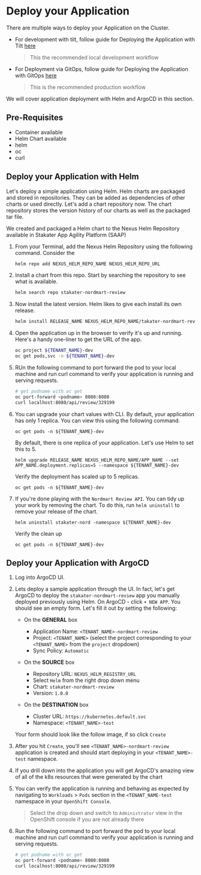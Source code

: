 # Deploy your Application

There are multiple ways to deploy your Application on the Cluster.

- For development with tilt, follow guide for Deploying the Application with Tilt [here](local-development/tilt/step-by-step-guide.md)
    > This the recommended local development workflow

- For Deployment via GitOps, follow guide for Deploying the Application with GitOps [here](../for-delivery-engineers/gitops/application-onboarding.md)
    > This is the recommended production workflow

We will cover application deployment with Helm and ArgoCD in this section.

## Pre-Requisites

- Container available
- Helm Chart available
- helm
- oc
- curl

## Deploy your Application with Helm
Let's deploy a simple application using Helm. Helm charts are packaged and stored in repositories. They can be added as dependencies of other charts or used directly. Let's add a chart repository now. The chart repository stores the version history of our charts as well as the packaged tar file.

We created and packaged a Helm chart to the Nexus Helm Repository available in Stakater App Agility Platform (SAAP)

1. From your Terminal, add the Nexus Helm Repository using the following command. Consider the

    ```bash
    helm repo add NEXUS_HELM_REPO_NAME NEXUS_HELM_REPO_URL
    ```

1. Install a chart from this repo. Start by searching the repository to see what is available.

    ```bash
    helm search repo stakater-nordmart-review
    ```

1. Now install the latest version. Helm likes to give each install its own release.

    ```bash
    helm install RELEASE_NAME NEXUS_HELM_REPO_NAME/takater-nordmart-review --namespace ${TENANT_NAME}-dev
    ```

1. Open the application up in the browser to verify it's up and running. Here's a handy one-liner to get the URL of the app.

    ```bash
    oc project ${TENANT_NAME}-dev
    oc get pods,svc -n ${TENANT_NAME}-dev
    ```

1.   RUn the following command to port forward the pod to your local machine and run curl command to verify your application is running and serving requests.

     ```sh
     # get podname with oc get
     oc port-forward <podname> 8080:8080
     curl localhost:8080/api/review/329199
     ```

1. You can upgrade your chart values with CLI. By default, your application has only 1 replica. You can view this using the following command.

     ```bash#test
     oc get pods -n ${TENANT_NAME}-dev
     ```

    By default, there is one replica of your application. Let's use Helm to set this to 5.

    ```bash#test
    helm upgrade RELEASE_NAME NEXUS_HELM_REPO_NAME/APP_NAME --set APP_NAME.deployment.replicas=5 --namespace ${TENANT_NAME}-dev
    ```

    Verify the deployment has scaled up to 5 replicas.

    ```bash#test
    oc get pods -n ${TENANT_NAME}-dev
    ```

1. If you're done playing with the `Nordmart Review API`. You can tidy up your work by removing the chart. To do this, run `helm uninstall` to remove your release of the chart.

    ```bash#test
    helm uninstall stakater-nord -namespace ${TENANT_NAME}-dev
    ```

    Verify the clean up

    ```bash#test
    oc get pods -n ${TENANT_NAME}-dev
    ```

## Deploy your Application with ArgoCD

1. Log into ArgoCD UI.

1. Lets deploy a sample application through the UI. In fact, let's get ArgoCD to deploy the `stakater-nordmart-review` app you manually deployed previously using Helm. On ArgoCD - click `+ NEW APP`. You should see an empty form. Let's fill it out by setting the following:

      - On the **GENERAL** box

         - Application Name: `<TENANT_NAME>-nordmart-review`
         - Project: `<TENANT_NAME>` (select the project corresponding to your `<TENANT_NAME>` from the `project` dropdown)
         - Sync Policy: `Automatic`

      - On the **SOURCE** box

         - Repository URL: `NEXUS_HELM_REGISTRY_URL`
         - Select `Helm` from the right drop down menu
         - Chart: `stakater-nordmart-review`
         - Version: `1.0.0`

      - On the **DESTINATION** box

         - Cluster URL: `https://kubernetes.default.svc`
         - Namespace: `<TENANT_NAME>-test`

    Your form should look like the follow image, if so click `Create`

1. After you hit `Create`, you'll see `<TENANT_NAME>-nordmart-review` application is created and should start deploying in your `<TENANT_NAME>-test` namespace.

1. If you drill down into the application you will get ArgoCD's amazing view of all of the k8s resources that were generated by the chart

1. You can verify the application is running and behaving as expected by navigating to `Workloads` > `Pods` section in the `<TENANT_NAME-test` namespace in your `OpenShift Console`.

      > Select the drop down and switch to `Administrator` view in the OpenShift console if you are not already there

1. Run the following command to port forward the pod to your local machine and run curl command to verify your application is running and serving requests.

     ```sh
     # get podname with oc get
     oc port-forward <podname> 8080:8080
     curl localhost:8080/api/review/329199
     ```
